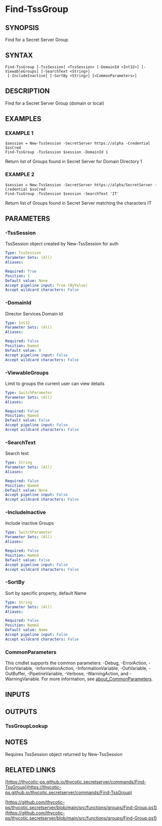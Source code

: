 # Find-TssGroup

## SYNOPSIS
Find for a Secret Server Group

## SYNTAX

```
Find-TssGroup [-TssSession] <TssSession> [-DomainId <Int32>] [-ViewableGroups] [-SearchText <String>]
 [-IncludeInactive] [-SortBy <String>] [<CommonParameters>]
```

## DESCRIPTION
Find for a Secret Server Group (domain or local)

## EXAMPLES

### EXAMPLE 1
```
$session = New-TssSession -SecretServer https://alpha -Credential $ssCred
Find-TssGroup -TssSession $session -DomainId 1
```

Return list of Groups found in Secret Server for Domain Directory 1

### EXAMPLE 2
```
$session = New-TssSession -SecretServer https://alpha/SecretServer -Credential $ssCred
Find-TssGroup -TssSession $session -SearchText 'IT'
```

Return list of Groups found in Secret Server matching the characters IT

## PARAMETERS

### -TssSession
TssSession object created by New-TssSession for auth

```yaml
Type: TssSession
Parameter Sets: (All)
Aliases:

Required: True
Position: 1
Default value: None
Accept pipeline input: True (ByValue)
Accept wildcard characters: False
```

### -DomainId
Director Services Domain Id

```yaml
Type: Int32
Parameter Sets: (All)
Aliases:

Required: False
Position: Named
Default value: 0
Accept pipeline input: False
Accept wildcard characters: False
```

### -ViewableGroups
Limit to groups the current user can view details

```yaml
Type: SwitchParameter
Parameter Sets: (All)
Aliases:

Required: False
Position: Named
Default value: False
Accept pipeline input: False
Accept wildcard characters: False
```

### -SearchText
Search text

```yaml
Type: String
Parameter Sets: (All)
Aliases:

Required: False
Position: Named
Default value: None
Accept pipeline input: False
Accept wildcard characters: False
```

### -IncludeInactive
Include inactive Groups

```yaml
Type: SwitchParameter
Parameter Sets: (All)
Aliases:

Required: False
Position: Named
Default value: False
Accept pipeline input: False
Accept wildcard characters: False
```

### -SortBy
Sort by specific property, default Name

```yaml
Type: String
Parameter Sets: (All)
Aliases:

Required: False
Position: Named
Default value: Name
Accept pipeline input: False
Accept wildcard characters: False
```

### CommonParameters
This cmdlet supports the common parameters: -Debug, -ErrorAction, -ErrorVariable, -InformationAction, -InformationVariable, -OutVariable, -OutBuffer, -PipelineVariable, -Verbose, -WarningAction, and -WarningVariable. For more information, see [about_CommonParameters](http://go.microsoft.com/fwlink/?LinkID=113216).

## INPUTS

## OUTPUTS

### TssGroupLookup
## NOTES
Requires TssSession object returned by New-TssSession

## RELATED LINKS

[https://thycotic-ps.github.io/thycotic.secretserver/commands/Find-TssGroup](https://thycotic-ps.github.io/thycotic.secretserver/commands/Find-TssGroup)

[https://github.com/thycotic-ps/thycotic.secretserver/blob/main/src/functions/groups/Find-Group.ps1](https://github.com/thycotic-ps/thycotic.secretserver/blob/main/src/functions/groups/Find-Group.ps1)


